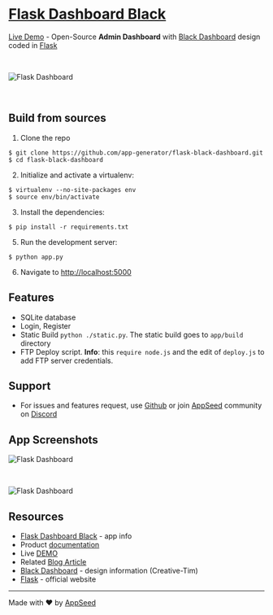 ﻿# [Flask Dashboard Black](https://appseed.us/admin-dashboards/flask-dashboard-black)

[Live Demo](https://flask-black-dashboard.appseed.us/) - Open-Source **Admin Dashboard** with [Black Dashboard](https://www.creative-tim.com/product/black-dashboard) design coded in [Flask](http://flask.pocoo.org/)

<br />

![Flask Dashboard](https://github.com/app-generator/flask-black-dashboard/blob/master/screenshots/flask-black-dashboard-intro.gif)

<br />

## Build from sources

1. Clone the repo
  ```
  $ git clone https://github.com/app-generator/flask-black-dashboard.git
  $ cd flask-black-dashboard
  ```

2. Initialize and activate a virtualenv:
  ```
  $ virtualenv --no-site-packages env
  $ source env/bin/activate
  ```

3. Install the dependencies:
  ```
  $ pip install -r requirements.txt
  ```

5. Run the development server:
  ```
  $ python app.py
  ```

6. Navigate to [http://localhost:5000](http://localhost:5000)

## Features

- SQLite database
- Login, Register
- Static Build `python ./static.py`. The static build goes to `app/build` directory 
- FTP Deploy script. **Info**: this `require node.js` and the edit of `deploy.js` to add FTP server credentials. 

## Support

- For issues and features request, use [Github](https://github.com/app-generator/flask-black-dashboard/issues/new) or join [AppSeed](https://appseed.us?ref=light-dashboard-flask) community on [Discord](https://discord.gg/fZC6hup)   

## App Screenshots

![Flask Dashboard](https://github.com/app-generator/flask-black-dashboard/blob/master/screenshots/flask-black-dashboard-login.jpg)

<br />

![Flask Dashboard](https://github.com/app-generator/flask-black-dashboard/blob/master/screenshots/flask-black-dashboard-notif.jpg)

## Resources

 - [Flask Dashboard Black](https://appseed.us/admin-dashboards/flask-dashboard-black) - app info
 - Product [documentation](https://docs.appseed.us/admin-dashboards/flask-dashboard-black/)
 - Live [DEMO](https://flask-black-dashboard.appseed.us/)
 - Related [Blog Article](https://blog.appseed.us/flask-apps-and-open-source-flask-dashboards/)
 - [Black Dashboard](https://www.creative-tim.com/product/black-dashboard) - design information (Creative-Tim)
 - [Flask](http://flask.pocoo.org/) - official website
 
---
Made with ♥ by [AppSeed](https://appseed.us?ref=github)
